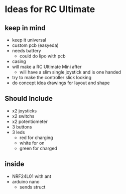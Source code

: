 # Ideas for RC Ultimate

## keep in mind

-   keep it universal
-   custom pcb (easyeda)
-   needs battery
    -   could do lipo with pcb
-   casing
-   will make a RC Ultimate Mini after
    -   will have a slim single joystick and is one handed
-   try to make the controller slick looking
-   do concept idea drawings for layout and shape

## Should Include

-   x2 joysticks
-   x2 switchs
-   x2 potentiometer
-   3 buttons
-   3 leds
    - red for charging
    - white for on
    - green for charged

## inside

-   NRF24L01 with ant
-   arduino nano
    -   sends struct
